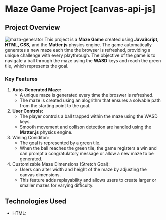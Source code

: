 # Maze Game Project [canvas-api-js]

## Project Overview

![maza-generator](https://github.com/user-attachments/assets/6ad7041c-2996-4e52-ad8e-4d48bf38efc1)
This project is a **Maze Game** created using **JavaScript, HTML, CSS,** and the **Matter.js** physics engine. The game automatically generates a new maze each time the browser is refreshed, providing a unique challenge with every playthrough. The objective of the game is to navigate a ball through the maze using the **WASD** keys and reach the green tile, which represents the goal.

### Key Features
1. **Auto-Generated Maze:**
    - A unique maze is generated every time the broswer is refreshed.
    - The maze is created using an alogrithm that ensures a solvable path from the starting point to the goal.
2. **User Controls:**
    - The player controls a ball trapped within the maze using the WASD keys.
    - Smooth movement and collison detection are handled using the **Matter.js** physics engine.
3. Wining Coniditon:
    - The goal is represented by a green tile.
    - When the ball reaches the green tile, the game registers a win and can prompt a congratulatory message or allow a new maze to be generated.
4. Customizable Maze Dimensions (Stretch Goal):
    - Users can alter width and height of the maze by adjusting the canvas dimensions.
    - This feature adds replayability and allows users to create larger or smaller mazes for varying difficulty.
## Technologies Used
- HTML: